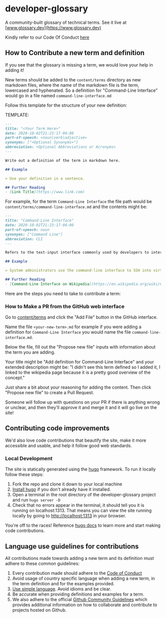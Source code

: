 # developer-glossary

A community-built glossary of technical terms. See it live at [www.glossary.dev](https://www.glossary.dev)

Kindly refer to our Code Of Conduct [here](https://github.com/do-community/developer-glossary/blob/main/code_of_conduct.md)

## How to Contribute a new term and definition

If you see that the glossary is missing a term, we would love your help in adding it!

New terms should be added to the `content/terms` directory as new markdown files, where
the name of the markdown file is the term, lowercased and hyphenated. So a definition for "Command-Line Interface" would go in a file named `command-line-interface.md`

Follow this template for the structure of your new definition:

TEMPLATE:
```markdown
---
title: "<Your Term Here>"
date: 2020-10-02T21:23:17-04:00
part-of-speech: <noun|verb|adjective>
synonyms: ["<Optional Synonyms>"]
abbreviation: <Optional Abbreviations or Acronyms>
---

Write out a definition of the term in markdown here.

## Example

> Use your definition in a sentence.

## Further Reading
- [Link Title](https://www.link.com)
```

For example, for the term `Command-Line Interface` the file path would be `content/terms/command-line-interface.md` and the contents might be:

```markdown
---
title: "Command-Line Interface"
date: 2020-10-02T21:23:17-04:00
part-of-speech: noun
synonyms: ["Command Line"]
abbreviation: CLI
---

Refers to the text-input interface commonly used by developers to interact with computers and the services or processes running on them. A command-line interface accepts text input (commands) which execute processes and typically result in text output.

## Example

> System administrators use the command-line interface to SSH into virtual machines running in datacenters.

## Further Reading
- [Command-Line Interface on Wikipedia](https://en.wikipedia.org/wiki/Command-line_interface)
```

Here are the steps you need to take to contribute a term:

### How to Make a PR from the GitHub web interface

Go to [content/terms](https://github.com/do-community/developer-glossary/tree/main/content/terms) and click the "Add File" button in the GitHub interface.

Name the file `<your-new-term>.md` for example if you were adding a definition for `Command-Line Interface` you would name the file `command-line-interface.md`.


Below the file, fill out the "Propose new file" inputs with information about the term you are adding.

Your title might be "Add definition for Command-Line Interface" and your extended description might be: "I didn't see this term defined so I added it, I linked to the wikipedia page because it is a pretty good overview of the concept."

Just share a bit about your reasoning for adding the content. Then click "Propose new file" to create a Pull Request.

Someone will follow up with questions on your PR if there is anything wrong or unclear, and then they'll approve it and merge it and it will go live on the site!

## Contributing code improvements

We'd also love code contributions that beautify the site, make it more accessible and usable, and help it follow good web standards.

### Local Development

The site is statically generated using the [hugo](https://gohugo.io/) framework. To run it locally follow these steps:

1. Fork the repo and clone it down to your local machine
2. [Install hugo](https://gohugo.io/getting-started/installing#readout) if you don't already have it installed.
3. Open a terminal in the root directory of the developer-glossary project and run `hugo server -D`
4. Check that no errors appear in the terminal, it should tell you it is running on localhost:1313. That means you can view the site running locally by going to [http://localhost:1313](http://localhost:1313) in your browser.

You're off to the races! Reference [hugo docs](https://gohugo.io/about/) to learn more and start making code contributions.

## Language use guidelines for contributions

All contributions made towards adding a new term and its definition must adhere to these common guidelines:

1. Every contribution made should adhere to the [Code of Conduct](https://github.com/do-community/developer-glossary/blob/main/code_of_conduct.md)
2. Avoid usage of country specific language when adding a new term, in the term definition and for the examples provided.
3. [Use simple language](https://plainlanguage.gov/resources/articles/dash-writing-tips/). Avoid idioms and be clear.
4. Be accurate when providing definitions and examples for a term.
5. We also adhere to the official [Github Community Guidelines](https://docs.github.com/en/free-pro-team@latest/github/site-policy/github-community-guidelines) which provides additional information on how to collaborate and contribute to projects hosted on Github.

